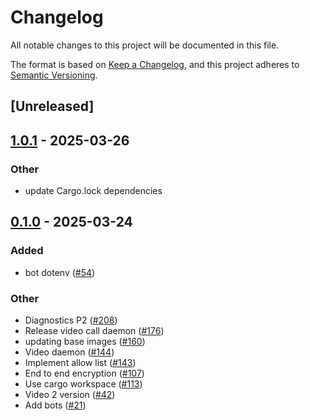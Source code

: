 # Changelog

All notable changes to this project will be documented in this file.

The format is based on [Keep a Changelog](https://keepachangelog.com/en/1.0.0/),
and this project adheres to [Semantic Versioning](https://semver.org/spec/v2.0.0.html).

## [Unreleased]

## [1.0.1](https://github.com/security-union/videocall-rs/compare/bot-v1.0.0...bot-v1.0.1) - 2025-03-26

### Other

- update Cargo.lock dependencies

## [0.1.0](https://github.com/security-union/videocall-rs/releases/tag/bot-v0.1.0) - 2025-03-24

### Added

- bot dotenv ([#54](https://github.com/security-union/videocall-rs/pull/54))

### Other

- Diagnostics P2 ([#208](https://github.com/security-union/videocall-rs/pull/208))
- Release video call daemon ([#176](https://github.com/security-union/videocall-rs/pull/176))
- updating base images ([#160](https://github.com/security-union/videocall-rs/pull/160))
- Video daemon ([#144](https://github.com/security-union/videocall-rs/pull/144))
- Implement allow list ([#143](https://github.com/security-union/videocall-rs/pull/143))
- End to end encryption ([#107](https://github.com/security-union/videocall-rs/pull/107))
- Use cargo workspace ([#113](https://github.com/security-union/videocall-rs/pull/113))
- Video 2 version ([#42](https://github.com/security-union/videocall-rs/pull/42))
- Add bots ([#21](https://github.com/security-union/videocall-rs/pull/21))
